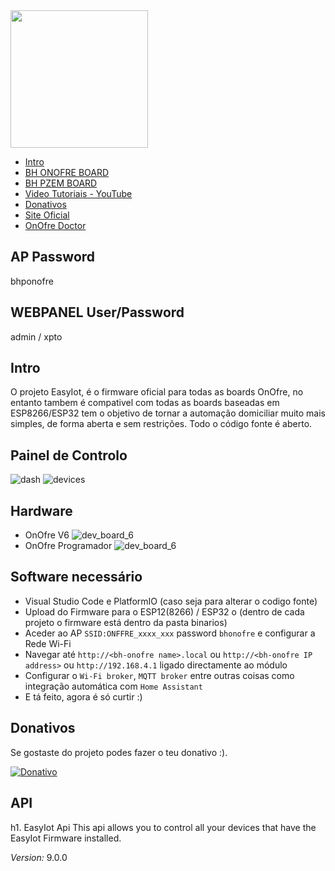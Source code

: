 <img src="https://github.com/brunohorta82/BH-Easy-Iot/blob/dev/screenshots/logo.png " width="220">

* [Intro](#id1)
* [BH ONOFRE BOARD](https://github.com/brunohorta82/BH_OnOfre)
* [BH PZEM BOARD](https://github.com/brunohorta82/BH_PZEM_ESP8266)
* [Video Tutoriais - YouTube](https://www.youtube.com/watch?v=OZenBfHWtak&list=PLxDLawCWayzDqAgOpIDJ-DHFAXYd_S-pr)
* [Donativos](#id6)
* [Site Oficial](http://onofre.store/)
* [OnOfre Doctor](https://doctor.onofre.store)

## AP Password
bhponofre

## WEBPANEL User/Password
admin / xpto

## Intro <a name="id1"></a>
O projeto EasyIot, é o firmware oficial para todas as boards OnOfre, no entanto tambem é compativel com todas as boards baseadas em ESP8266/ESP32 tem  o objetivo de tornar a automação domiciliar muito mais simples, de forma aberta e sem restrições. Todo o código fonte é aberto.


## Painel de Controlo <a name="id3"></a>

![dash](https://github.com/brunohorta82/BH-Easy-Iot/blob/dev/screenshots/node.png)
![devices](https://github.com/brunohorta82/BH-Easy-Iot/blob/dev/screenshots/devices.png)


## Hardware <a name="id2"></a>
* OnOfre V6
![dev_board_6](https://github.com/brunohorta82/BH-Easy-Iot/blob/dev/screenshots/v6.png)
* OnOfre Programador
![dev_board_6](https://github.com/brunohorta82/BH-Easy-Iot/blob/dev/screenshots/prog-usbc.png)

## Software necessário <a name="id3"></a>

- Visual Studio Code e PlatformIO (caso seja para alterar o codigo fonte)
- Upload do Firmware para o ESP12(8266) / ESP32 o (dentro de cada projeto o firmware está dentro da pasta binarios)
- Aceder ao AP `SSID:ONFFRE_xxxx_xxx` password `bhonofre` e configurar a Rede Wi-Fi
- Navegar até  `http://<bh-onofre name>.local` ou `http://<bh-onofre IP address>` ou `http://192.168.4.1` ligado directamente ao módulo
- Configurar o `Wi-Fi broker`, `MQTT broker` entre outras coisas como integração automática com `Home Assistant`
- E tá feito, agora é só curtir :) 


## Donativos <a name="id6"></a>

Se gostaste do projeto podes fazer o teu donativo :).

[![Donativo](https://img.shields.io/badge/Donate-PayPal-green.svg)](https://www.paypal.me/bhonofre)

## API
h1. EasyIot Api This api allows you to control all your devices that have the EasyIot Firmware installed.

*Version:* 9.0.0
